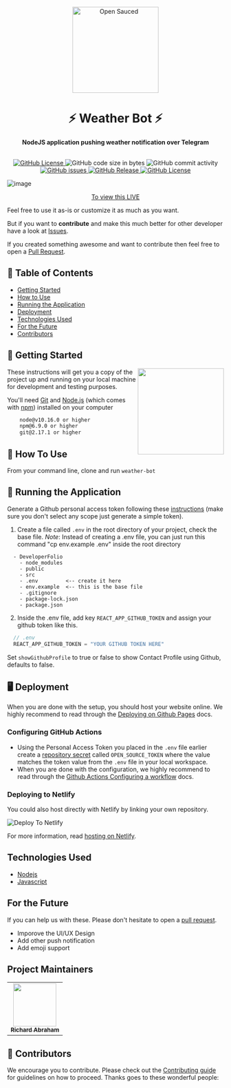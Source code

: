 <div align="center">
  <br>
  <a href="https://www.richierich25.com" target="_blank"><img alt="Open Sauced" src="https://user-images.githubusercontent.com/34006942/95367062-e827e000-08f1-11eb-8e6a-b28b6d0e9690.png" width="200px"></a>
  <h1>⚡️ Weather Bot ⚡️ </h1>  
  <strong>NodeJS application pushing weather notification over Telegram</strong>
</div>

<br>

<p align="center">
  <a href="https://github.com/richierich25/weather-bot/blob/main/LICENSE">
    <img src="https://img.shields.io/github/license/richierich25/weather-bot?color=blue" alt="GitHub License">
  </a>
  <img src="https://img.shields.io/github/languages/code-size/richierich25/weather-bot" alt="GitHub code size in bytes">
  <img src="https://img.shields.io/github/commit-activity/w/richierich25/weather-bot" alt="GitHub commit activity">
  <a href="https://github.com/richierich25/weather-bot/issues">
    <img src="https://img.shields.io/github/issues/richierich25/weather-bot" alt="GitHub issues">
  </a>
  <a href="https://github.com/richierich25/weather-bot/releases">
    <img src="https://img.shields.io/github/v/release/richierich25/weather-bot.svg?style=flat" alt="GitHub Release">
  </a>
    <a href="https://github.com/richierich25/weather-bot/stargazers">
    <img src="https://img.shields.io/github/stars/richierich25/weather-bot" alt="GitHub License">
  </a>
</p>

![image](https://user-images.githubusercontent.com/49693820/81296489-999abf00-908f-11ea-9442-75e8f0ecf65d.gif)
<p align="center"><a href="https://developerfolio.js.org/">To view this LIVE</a></p>


Feel free to use it as-is or customize it as much as you want.

But if you want to **contribute** and make this much better for other developer have a look at [Issues](https://github.com/richierich25/weather-bot/issues).

If you created something awesome and want to contribute then feel free to open a [Pull Request](https://github.com/richierich25/weather-bot/pulls).

## 📙 Table of Contents

- [Getting Started](#getting-started)
- [How to Use](#how-to-use)
- [Running the Application](#running-the-application)
- [Deployment](#deployment)
- [Technologies Used](#technologies-used)
- [For the Future](#for-the-future)
- [Contributors](#project-maintainers)

## 📖 Getting Started

<img align="right" src="https://i.ibb.co/CJfW18H/ship.gif" width="200"/>

These instructions will get you a copy of the project up and running on your local machine for development and testing purposes.

You'll need [Git](https://git-scm.com) and [Node.js](https://nodejs.org/en/download/) (which comes with [npm](http://npmjs.com)) installed on your computer

```bash
    node@v10.16.0 or higher
    npm@6.9.0 or higher
    git@2.17.1 or higher
```

## 🧪 How To Use

From your command line, clone and run `weather-bot`

## 💨 Running the Application

Generate a Github personal access token following these [instructions](https://help.github.com/en/github/authenticating-to-github/creating-a-personal-access-token-for-the-command-line) (make sure you don't select any scope just generate a simple token).

  1. Create a file called `.env` in the root directory of your project, check the base file.
    *Note*: Instead of creating a .env file, you can just run this command "cp env.example .env" inside the root directory

  ```general
    - DeveloperFolio
      - node_modules
      - public
      - src
      - .env         <-- create it here
      - env.example  <-- this is the base file
      - .gitignore
      - package-lock.json
      - package.json
  ```

  2. Inside the .env file, add key `REACT_APP_GITHUB_TOKEN` and assign your github token like this.

  ```javascript
    // .env
    REACT_APP_GITHUB_TOKEN = "YOUR GITHUB TOKEN HERE"
  ```

  Set `showGithubProfile` to true or false to show Contact Profile using Github, defaults to false.

## 🖥️ Deployment

When you are done with the setup, you should host your website online.
We highly recommend to read through the [Deploying on Github Pages](https://docs.github.com/en/free-pro-team@latest/github/working-with-github-pages/configuring-a-publishing-source-for-your-github-pages-site) docs.

### Configuring GitHub Actions

- Using the Personal Access Token you placed in the `.env` file earlier create a [repository secret](https://docs.github.com/en/actions/configuring-and-managing-workflows/creating-and-storing-encrypted-secrets#creating-encrypted-secrets-for-a-repository) called `OPEN_SOURCE_TOKEN` where the value matches the token value from the `.env` file in your local workspace.
- When you are done with the configuration, we highly recommend to read through the [Github Actions Configuring a workflow](https://docs.github.com/en/actions/configuring-and-managing-workflows/configuring-a-workflow) docs.

### Deploying to Netlify

You could also host directly with Netlify by linking your own repository.

![Deploy To Netlify](https://www.netlify.com/img/deploy/button.svg)

For more information, read [hosting on Netlify](https://docs.netlify.com/#discover-netlify).

## Technologies Used

- [Nodejs](https://nodejs.org/)
- [Javascript](https://www.w3schools.com/js/DEFAULT.asp)

## For the Future

If you can help us with these. Please don't hesitate to open a [pull request](https://github.com/richierich25/weather-bot/pulls).

- Imporove the UI/UX Design
- Add other push notification
- Add emoji support

## Project Maintainers

<table>
  <tr>
    <td align="center"><a href="htts://www.richierich25.com">
    <img src="https://user-images.githubusercontent.com/34006942/95364922-0e984c00-08ef-11eb-9e3b-48cfd6f844e7.jpg" width="100px;" alt=""/><br /><sub><b>Richard Abraham</b></sub></a></td>
  </tr>
</table>

## 🤝 Contributors

We encourage you to contribute. Please check out the [Contributing guide](CONTRIBUTING.md) for guidelines on how to proceed. Thanks goes to these wonderful people:

<!-- ALL-CONTRIBUTORS-LIST:START - Do not remove or modify this section -->
<table>
  <tr>
  </tr>
</table>
<!-- ALL-CONTRIBUTORS-LIST:END -->
